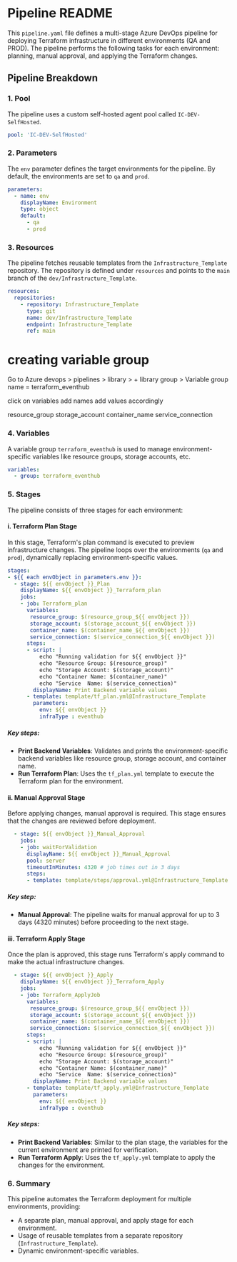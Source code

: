 # Pipeline README

This `pipeline.yaml` file defines a multi-stage Azure DevOps pipeline for deploying Terraform infrastructure in different environments (QA and PROD). The pipeline performs the following tasks for each environment: planning, manual approval, and applying the Terraform changes.

## Pipeline Breakdown

### 1. **Pool**

The pipeline uses a custom self-hosted agent pool called `IC-DEV-SelfHosted`.

```yaml
pool: 'IC-DEV-SelfHosted'
```

### 2. **Parameters**

The `env` parameter defines the target environments for the pipeline. By default, the environments are set to `qa` and `prod`.

```yaml
parameters:
  - name: env
    displayName: Environment
    type: object
    default:
      - qa
      - prod
```

### 3. **Resources**

The pipeline fetches reusable templates from the `Infrastructure_Template` repository. The repository is defined under `resources` and points to the `main` branch of the `dev/Infrastructure_Template`.

```yaml
resources:
  repositories:
    - repository: Infrastructure_Template
      type: git
      name: dev/Infrastructure_Template
      endpoint: Infrastructure_Template
      ref: main
```

# creating variable group 
Go to Azure devops > pipelines > library > + library group > 
Variable group name = terraform_eventhub

click on variables add
names add values accordingly 

resource_group 
storage_account
container_name
service_connection



### 4. **Variables**

A variable group `terraform_eventhub` is used to manage environment-specific variables like resource groups, storage accounts, etc.

```yaml
variables:
  - group: terraform_eventhub
```

### 5. **Stages**

The pipeline consists of three stages for each environment:

#### i. **Terraform Plan Stage**

In this stage, Terraform's plan command is executed to preview infrastructure changes. The pipeline loops over the environments (`qa` and `prod`), dynamically replacing environment-specific values.

```yaml
stages:
- ${{ each envObject in parameters.env }}:
  - stage: ${{ envObject }}_Plan
    displayName: ${{ envObject }}_Terraform_plan
    jobs:
    - job: Terraform_plan
      variables:
       resource_group: $(resource_group_${{ envObject }})
       storage_account: $(storage_account_${{ envObject }})
       container_name: $(container_name_${{ envObject }})
       service_connection: $(service_connection_${{ envObject }})
      steps:     
      - script: |
          echo "Running validation for ${{ envObject }}"
          echo "Resource Group: $(resource_group)"
          echo "Storage Account: $(storage_account)"
          echo "Container Name: $(container_name)"
          echo "Service  Name: $(service_connection)"
        displayName: Print Backend variable values
      - template: template/tf_plan.yml@Infrastructure_Template
        parameters:
          env: ${{ envObject }}
          infraType : eventhub
```

##### Key steps:
- **Print Backend Variables**: Validates and prints the environment-specific backend variables like resource group, storage account, and container name.
- **Run Terraform Plan**: Uses the `tf_plan.yml` template to execute the Terraform plan for the environment.

#### ii. **Manual Approval Stage**

Before applying changes, manual approval is required. This stage ensures that the changes are reviewed before deployment.

```yaml
  - stage: ${{ envObject }}_Manual_Approval
    jobs:
    - job: waitForValidation
      displayName: ${{ envObject }}_Manual_Approval
      pool: server
      timeoutInMinutes: 4320 # job times out in 3 days
      steps:
      - template: template/steps/approval.yml@Infrastructure_Template
```

##### Key step:
- **Manual Approval**: The pipeline waits for manual approval for up to 3 days (4320 minutes) before proceeding to the next stage.

#### iii. **Terraform Apply Stage**

Once the plan is approved, this stage runs Terraform's apply command to make the actual infrastructure changes.

```yaml
  - stage: ${{ envObject }}_Apply
    displayName: ${{ envObject }}_Terraform_Apply
    jobs:
    - job: Terraform_ApplyJob
      variables:
       resource_group: $(resource_group_${{ envObject }})
       storage_account: $(storage_account_${{ envObject }})
       container_name: $(container_name_${{ envObject }})
       service_connection: $(service_connection_${{ envObject }})
      steps:     
      - script: |
          echo "Running validation for ${{ envObject }}"
          echo "Resource Group: $(resource_group)"
          echo "Storage Account: $(storage_account)"
          echo "Container Name: $(container_name)"
          echo "Service  Name: $(service_connection)"
        displayName: Print Backend variable values
      - template: template/tf_apply.yml@Infrastructure_Template
        parameters:
          env: ${{ envObject }}
          infraType : eventhub
```

##### Key steps:
- **Print Backend Variables**: Similar to the plan stage, the variables for the current environment are printed for verification.
- **Run Terraform Apply**: Uses the `tf_apply.yml` template to apply the changes for the environment.

### 6. **Summary**

This pipeline automates the Terraform deployment for multiple environments, providing:
- A separate plan, manual approval, and apply stage for each environment.
- Usage of reusable templates from a separate repository (`Infrastructure_Template`).
- Dynamic environment-specific variables.
